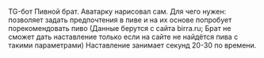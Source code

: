 TG-бот Пивной брат. Аватарку нарисовал сам.
Для чего нужен: позволяет задать предпочтения в пиве и на их основе попробует порекомендовать пиво
(Данные берутся с сайта birra.ru; Брат не сможет дать наставление только если на сайте не найдётся пива с такими параметрами)
Наставление занимает секунд 20-30 по времени.
